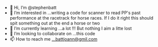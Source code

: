 - 👋 Hi, I’m @stephenbatt
- 👀 I’m interested in ...writing a code for scanner to read PP's past performance at the racetrack for horse races. If I do it right this should spit something out at the end a horse or two
- 🌱 I’m currently learning ...a lot !!!  But nothing I aim a litte lost
- 💞️ I’m looking to collaborate on ...this code
- 📫 How to reach me ...battjoann@gmil.com

<!---stephenbatt/stephenbatt is a ✨  ✨ repository because its `README.md` (this file) .
--->

